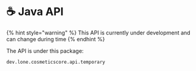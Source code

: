 # ☕ Java API

{% hint style="warning" %}
This API is currently under development and can change during time
{% endhint %}

The API is under this package:&#x20;

```
dev.lone.cosmeticscore.api.temporary
```
